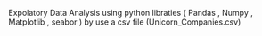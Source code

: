 Expolatory Data Analysis using python libraties ( Pandas , Numpy , Matplotlib , seabor ) by use a csv file (Unicorn_Companies.csv)
